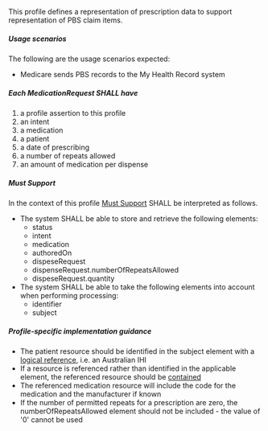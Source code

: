This profile defines a representation of prescription data to support representation of PBS claim items.

#####  **Usage scenarios**
The following are the usage scenarios expected:
* Medicare sends PBS records to the My Health Record system

##### **Each MedicationRequest SHALL have**
1.	a profile assertion to this profile 
2.	an intent
3.	a medication
4.	a patient
5.	a date of prescribing
6.	a number of repeats allowed
6.  an amount of medication per dispense 

#####  **Must Support**
In the context of this profile [Must Support](http://hl7.org/fhir/STU3/conformance-rules.html#mustSupport) SHALL be interpreted as follows.
* The system SHALL be able to store and retrieve the following elements:
    * status
    * intent
    * medication
    * authoredOn
    * dispeseRequest
    * dispenseRequest.numberOfRepeatsAllowed
    * dispeseRequest.quantity
* The system SHALL be able to take the following elements into account when performing processing:
    * identifier
    * subject

##### **Profile-specific implementation guidance**
* The patient resource should be identified in the subject element with a [logical reference](https://www.hl7.org/fhir/STU3/references.html#logical), i.e. an Australian IHI
* If a resource is referenced rather than identified in the applicable element, the referenced resource should be [contained](https://www.hl7.org/fhir/STU3/references.html#contained)
* The referenced medication resource will include the code for the medication and the manufacturer if known
* If the number of permitted repeats for a prescription are zero, the numberOfRepeatsAllowed element should not be included - the value of '0' cannot be used


